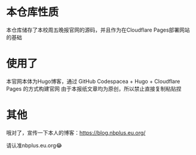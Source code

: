 # 本仓库性质
本仓库储存了本校周五晚报官网的源码，并且作为在Cloudflare Pages部署网站的基础
# 使用了
本官网本体为Hugo博客，通过 GitHub Codespacea + Hugo + Cloudflare Pages 的方式构建官网
由于本报纸文章均为原创，所以禁止直接复制粘贴捏
# 其他
哦对了，宣传一下本人的博客：https://blog.nbplus.eu.org/

请认准nbplus.eu.org😂
